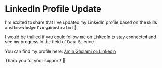 # LinkedIn Profile Update

I'm excited to share that I've updated my LinkedIn profile based on the skills and knowledge I've gained so far! 🎉 

I would be thrilled if you could follow me on LinkedIn to stay connected and see my progress in the field of Data Science.

You can find my profile here: [Amin Gholami on LinkedIn](https://www.linkedin.com/in/amiingholami)

Thank you for your support! 🙏
